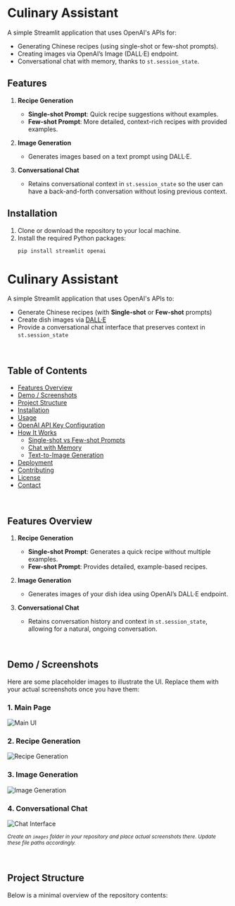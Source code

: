 # Culinary Assistant

A simple Streamlit application that uses OpenAI's APIs for:
- Generating Chinese recipes (using single-shot or few-shot prompts).
- Creating images via OpenAI’s Image (DALL·E) endpoint.
- Conversational chat with memory, thanks to `st.session_state`.

## Features

1. **Recipe Generation**  
   - **Single-shot Prompt**: Quick recipe suggestions without examples.  
   - **Few-shot Prompt**: More detailed, context-rich recipes with provided examples.

2. **Image Generation**  
   - Generates images based on a text prompt using DALL·E.  

3. **Conversational Chat**  
   - Retains conversational context in `st.session_state` so the user can have a back-and-forth conversation without losing previous context.

## Installation

1. Clone or download the repository to your local machine.
2. Install the required Python packages:
   ```bash
   pip install streamlit openai
# Culinary Assistant

A simple Streamlit application that uses OpenAI's APIs to:
- Generate Chinese recipes (with **Single-shot** or **Few-shot** prompts)
- Create dish images via [DALL·E](https://openai.com/product/dall-e-2/)
- Provide a conversational chat interface that preserves context in `st.session_state`

<br />

## Table of Contents

- [Features Overview](#features-overview)
- [Demo / Screenshots](#demo--screenshots)
- [Project Structure](#project-structure)
- [Installation](#installation)
- [Usage](#usage)
- [OpenAI API Key Configuration](#openai-api-key-configuration)
- [How It Works](#how-it-works)
  - [Single-shot vs Few-shot Prompts](#single-shot-vs-few-shot-prompts)
  - [Chat with Memory](#chat-with-memory)
  - [Text-to-Image Generation](#text-to-image-generation)
- [Deployment](#deployment)
- [Contributing](#contributing)
- [License](#license)
- [Contact](#contact)

<br />

## Features Overview

1. **Recipe Generation**  
   - **Single-shot Prompt**: Generates a quick recipe without multiple examples.  
   - **Few-shot Prompt**: Provides detailed, example-based recipes.

2. **Image Generation**  
   - Generates images of your dish idea using OpenAI’s DALL·E endpoint.  

3. **Conversational Chat**  
   - Retains conversation history and context in `st.session_state`, allowing for a natural, ongoing conversation.  

<br />

## Demo / Screenshots

Here are some placeholder images to illustrate the UI. Replace them with your actual screenshots once you have them:

### 1. Main Page
![Main UI](./images/main_ui_example.png "Main UI screenshot")

### 2. Recipe Generation
![Recipe Generation](./images/recipe_generation_example.png "Recipe Generation screenshot")

### 3. Image Generation
![Image Generation](./images/image_generation_example.png "Image Generation screenshot")

### 4. Conversational Chat
![Chat Interface](./images/chat_interface_example.png "Chat Interface screenshot")

<sup>_Create an `images` folder in your repository and place actual screenshots there. Update these file paths accordingly._</sup>

<br />

## Project Structure

Below is a minimal overview of the repository contents:

